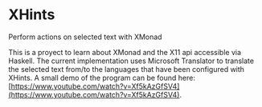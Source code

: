 # XHints
Perform actions on selected text with XMonad

This is a proyect to learn about XMonad and the X11 api accessible via Haskell. The current implementation uses Microsoft Translator to translate the selected text
from/to the languages that have been configured with XHints. A small demo of the program can be found here: [https://www.youtube.com/watch?v=Xf5kAzGfSV4](https://www.youtube.com/watch?v=Xf5kAzGfSV4).

